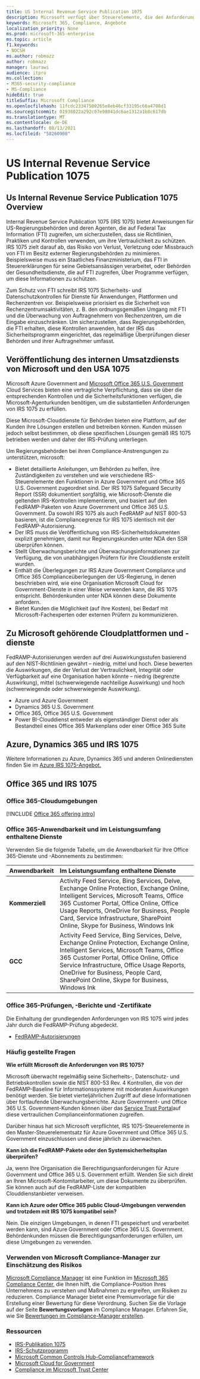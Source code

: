 ```yaml
---
title: US Internal Revenue Service Publication 1075
description: Microsoft verfügt über Steuerelemente, die den Anforderungen der US Internal Revenue Service Publication 1075 entsprechen.
keywords: Microsoft 365, Compliance, Angebote
localization_priority: None
ms.prod: microsoft-365-enterprise
ms.topic: article
f1.keywords:
- NOCSH
ms.author: robmazz
author: robmazz
manager: laurawi
audience: itpro
ms.collection:
- M365-security-compliance
- MS-Compliance
hideEdit: true
titleSuffix: Microsoft Compliance
ms.openlocfilehash: 11fcdc23347500265e8eb46cf33195c66a4708d1
ms.sourcegitcommit: 01938022a292c07e98041dc6ae1312a1b8c617db
ms.translationtype: MT
ms.contentlocale: de-DE
ms.lasthandoff: 08/13/2021
ms.locfileid: "58260908"
---
```

# <a name="us-internal-revenue-service-publication-1075"></a>US Internal Revenue Service Publication 1075

## <a name="us-internal-revenue-service-publication-1075-overview"></a>Us Internal Revenue Service Publication 1075 Overview

Internal Revenue Service Publication 1075 (IRS 1075) bietet Anweisungen für US-Regierungsbehörden und deren Agenten, die auf Federal Tax Information (FTI) zugreifen, um sicherzustellen, dass sie Richtlinien, Praktiken und Kontrollen verwenden, um ihre Vertraulichkeit zu schützen. IRS 1075 zielt darauf ab, das Risiko von Verlust, Verletzung oder Missbrauch von FTI im Besitz externer Regierungsbehörden zu minimieren. Beispielsweise muss ein Staatliches Finanzministerium, das FTI in Steuererklärungen für seine Gebietsansässigen verarbeitet, oder Behörden der Gesundheitsdienste, die auf FTI zugreifen, Über Programme verfügen, um diese Informationen zu schützen.  
  
Zum Schutz von FTI schreibt IRS 1075 Sicherheits- und Datenschutzkontrollen für Dienste für Anwendungen, Plattformen und Rechenzentren vor. Beispielsweise priorisiert es die Sicherheit von Rechenzentrumsaktivitäten, z. B. den ordnungsgemäßen Umgang mit FTI und die Überwachung von Auftragnehmern von Rechenzentren, um die Eingabe einzuschränken. Um sicherzustellen, dass Regierungsbehörden, die FTI erhalten, diese Kontrollen anwenden, hat der IRS das Sicherheitsprogramm eingerichtet, das regelmäßige Überprüfungen dieser Behörden und ihrer Auftragnehmer umfasst.

## <a name="microsoft-and-us-internal-revenue-service-publication-1075"></a>Veröffentlichung des internen Umsatzdiensts von Microsoft und den USA 1075

Microsoft Azure Government and [Microsoft Office 365 U.S. Government](https://products.office.com/government/office-365-web-services-for-government) Cloud Services bieten eine vertragliche Verpflichtung, dass sie über die entsprechenden Kontrollen und die Sicherheitsfunktionen verfügen, die Microsoft-Agenturkunden benötigen, um die substantiellen Anforderungen von IRS 1075 zu erfüllen.  
  
Diese Microsoft-Clouddienste für Behörden bieten eine Plattform, auf der Kunden ihre Lösungen erstellen und betreiben können. Kunden müssen jedoch selbst bestimmen, ob diese spezifischen Lösungen gemäß IRS 1075 betrieben werden und daher der IRS-Prüfung unterliegen.  
  
Um Regierungsbehörden bei ihren Compliance-Anstrengungen zu unterstützen, microsoft:

- Bietet detaillierte Anleitungen, um Behörden zu helfen, ihre Zuständigkeiten zu verstehen und wie verschiedene IRS-Steuerelemente den Funktionen in Azure Government und Office 365 U.S. Government zugeordnet sind. Der IRS 1075 Safeguard Security Report (SSR) dokumentiert sorgfältig, wie Microsoft-Dienste die geltenden IRS-Kontrollen implementieren, und basiert auf den FedRAMP-Paketen von Azure Government und Office 365 U.S. Government. Da sowohl IRS 1075 als auch FedRAMP auf NIST 800-53 basieren, ist die Compliancegrenze für IRS 1075 identisch mit der FedRAMP-Autorisierung.
- Der IRS muss die Veröffentlichung von IRS-Sicherheitsdokumenten explizit genehmigen, damit nur Regierungskunden unter NDA den SSR überprüfen können.
- Stellt Überwachungsberichte und Überwachungsinformationen zur Verfügung, die von unabhängigen Prüfern für ihre Clouddienste erstellt wurden.
- Enthält die Überlegungen zur IRS Azure Government Compliance und Office 365 Complianceüberlegungen der US-Regierung, in denen beschrieben wird, wie eine Organisation Microsoft Cloud for Government-Dienste in einer Weise verwenden kann, die IRS 1075 entspricht. Behördenkunden unter NDA können diese Dokumente anfordern.
- Bietet Kunden die Möglichkeit (auf ihre Kosten), bei Bedarf mit Microsoft-Fachexperten oder externen Prüfern zu kommunizieren.

## <a name="microsoft-in-scope-cloud-platforms--services"></a>Zu Microsoft gehörende Cloudplattformen und -dienste

FedRAMP-Autorisierungen werden auf drei Auswirkungsstufen basierend auf den NIST-Richtlinien gewährt – niedrig, mittel und hoch. Diese bewerten die Auswirkungen, die der Verlust der Vertraulichkeit, Integrität oder Verfügbarkeit auf eine Organisation haben könnte – niedrig (begrenzte Auswirkung), mittel (schwerwiegende nachteilige Auswirkung) und hoch (schwerwiegende oder schwerwiegende Auswirkung).

- Azure und Azure Government
- Dynamics 365 U.S. Government
- Office 365, Office 365 U.S. Government
- Power BI-Clouddienst entweder als eigenständiger Dienst oder als Bestandteil eines Office 365 Markenplans oder einer Office 365 Suite

## <a name="azure-dynamics-365-and-irs-1075"></a>Azure, Dynamics 365 und IRS 1075

Weitere Informationen zu Azure, Dynamics 365 und anderen Onlinediensten finden Sie im [Azure IRS 1075-Angebot.](/azure/compliance/offerings/offering-irs-1075)

## <a name="office-365-and-irs-1075"></a>Office 365 und IRS 1075

### <a name="office-365-cloud-environments"></a>Office 365-Cloudumgebungen

[!INCLUDE [Office 365 offering intro](../includes/o365-offering-introduction.md)]

### <a name="office-365-applicability-and-in-scope-services"></a>Office 365-Anwendbarkeit und im Leistungsumfang enthaltene Dienste

Verwenden Sie die folgende Tabelle, um die Anwendbarkeit für Ihre Office 365-Dienste und -Abonnements zu bestimmen:

| **Anwendbarkeit** | **Im Leistungsumfang enthaltene Dienste** |
|:------------------|:----------------------|
| **Kommerziell** | Activity Feed Service, Bing Services, Delve, Exchange Online Protection, Exchange Online, Intelligent Services, Microsoft Teams, Office 365 Customer Portal, Office Online, Office Usage Reports, OneDrive for Business, People Card, Service Infrastructure, SharePoint Online, Skype for Business, Windows Ink |
| **GCC** | Activity Feed Service, Bing Services, Delve, Exchange Online Protection, Exchange Online, Intelligent Services, Microsoft Teams, Office 365 Customer Portal, Office Online, Office Service Infrastructure, Office Usage Reports, OneDrive for Business, People Card, SharePoint Online, Skype for Business, Windows Ink |

### <a name="office-365-audits-reports-and-certificates"></a>Office 365-Prüfungen, -Berichte und -Zertifikate

Die Einhaltung der grundlegenden Anforderungen von IRS 1075 wird jedes Jahr durch die FedRAMP-Prüfung abgedeckt.

- [FedRAMP-Autorisierungen](https://marketplace.fedramp.gov/#/product/azure-government?sort=productName&productNameSearch=azure)

### <a name="frequently-asked-questions"></a>Häufig gestellte Fragen

**Wie erfüllt Microsoft die Anforderungen von IRS 1075?**

Microsoft überwacht regelmäßig seine Sicherheits-, Datenschutz- und Betriebskontrollen sowie die NIST 800-53 Rev. 4 Kontrollen, die von der FedRAMP-Baseline für Informationssysteme mit moderaten Auswirkungen benötigt werden. Sie bietet vierteljährlichen Zugriff auf diese Informationen über fortlaufende Überwachungsberichte. Azure Government- und Office 365 U.S. Government-Kunden können über das [Service Trust Portal](https://aka.ms/stphelp)auf diese vertraulichen Complianceinformationen zugreifen.

Darüber hinaus hat sich Microsoft verpflichtet, IRS 1075-Steuerelemente in den Master-Steuerelementsatz für Azure Government und Office 365 U.S. Government einzuschlussen und diese jährlich zu überwachen.

**Kann ich die FedRAMP-Pakete oder den Systemsicherheitsplan überprüfen?**

Ja, wenn Ihre Organisation die Berechtigungsanforderungen für Azure Government und Office 365 U.S. Government erfüllt. Wenden Sie sich direkt an Ihren Microsoft-Kontomitarbeiter, um diese Dokumente zu überprüfen. Sie können auch auf die FedRAMP-Liste der kompatiblen Clouddienstanbieter verweisen.

**Kann ich Azure oder Office 365 public Cloud-Umgebungen verwenden und trotzdem mit IRS 1075 kompatibel sein?**

Nein. Die einzigen Umgebungen, in denen FTI gespeichert und verarbeitet werden kann, sind Azure Government oder Office 365 U.S. Government. Behördenkunden müssen die Berechtigungsanforderungen erfüllen, um diese Umgebungen zu verwenden.

### <a name="use-microsoft-compliance-manager-to-assess-your-risk"></a>Verwenden von Microsoft Compliance-Manager zur Einschätzung des Risikos

[Microsoft Compliance Manager](/microsoft-365/compliance/compliance-manager) ist eine Funktion im [Microsoft 365 Compliance Center](/microsoft-365/compliance/microsoft-365-compliance-center), die Ihnen hilft, die Compliance-Position Ihres Unternehmens zu verstehen und Maßnahmen zu ergreifen, um Risiken zu reduzieren. Compliance Manager bietet eine Premiumvorlage für die Erstellung einer Bewertung für diese Verordnung. Suchen Sie die Vorlage auf der Seite **Bewertungsvorlagen** im Compliance Manager. Erfahren Sie, wie Sie [Bewertungen im Compliance-Manager erstellen](/microsoft-365/compliance/compliance-manager-assessments).

### <a name="resources"></a>Ressourcen

- [IRS-Publikation 1075](https://www.irs.gov/pub/irs-pdf/p1075.pdf)
- [IRS-Schutzprogramm](https://www.irs.gov/uac/Safeguards-Program)
- [Microsoft Common Controls Hub-Complianceframework](https://www.microsoft.com/trust-center/compliance/compliance-overview)
- [Microsoft Cloud for Government](https://azure.microsoft.com/global-infrastructure/government/)
- [Compliance im Microsoft Trust Center](https://www.microsoft.com/trust-center/compliance/compliance-overview)
